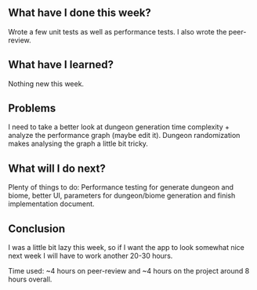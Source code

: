 ## What have I done this week?

Wrote a few unit tests as well as performance tests. I also wrote the peer-review.

## What have I learned?

Nothing new this week.

## Problems

I need to take a better look at dungeon generation time complexity + analyze the performance graph (maybe edit it). Dungeon randomization makes analysing the
graph a little bit tricky.

## What will I do next?

Plenty of things to do:
Performance testing for generate dungeon and biome, better UI, parameters for dungeon/biome generation and finish implementation document.

## Conclusion

I was a little bit lazy this week, so if I want the app to look somewhat nice next week I will have to work another 20-30 hours.

Time used: ~4 hours on peer-review and ~4 hours on the project around 8 hours overall.
